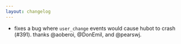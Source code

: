 ```yaml
---
layout: changelog
---
```

  *  fixes a bug where `user_change` events would cause hubot to crash (#391). thanks @aoberoi,
  @DonEmil, and @pearswj.
